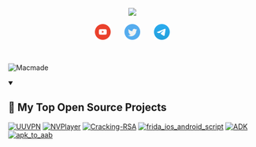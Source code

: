  <!--
**nicolastinkl/nicolastinkl** is a ✨ _special_ ✨ repository because its `README.md` (this file) appears on your GitHub profile.

Here are some ideas to get you started:

- 🔭 I’m currently working on ...
- 🌱 I’m currently learning ...
- 👯 I’m looking to collaborate on ...
- 🤔 I’m looking for help with ...
- 💬 Ask me about ...
- 📫 How to reach me: ...
- 😄 Pronouns: ...
- ⚡ Fun fact: ... 
-->


<p align="center">
  <!-- Typing SVG by DenverCoder1 - https://github.com/DenverCoder1/readme-typing-svg -->
  <a href="https://github.com/DenverCoder1/readme-typing-svg">
    <img src="https://readme-typing-svg.demolab.com/?lines=Full-stack%20web%20and%20app%20developer;Experienced%20UI%2FUX%20Designer;10%2B%20years%20of%20coding%20experience;Always%20learning%20new%20things&font=Fira%20Code&center=true&width=440&height=45&color=f75c7e&vCenter=true&pause=1000&size=22" /></a>
</p>

<!-- Social icons section -->
<p align="center">
  <a href="https://www.youtube.com/c/dcgzeus"><img width="32px" alt="Youtube"  title="Youtube" src="https://raw.githubusercontent.com/nicolastinkl/nicolastinkl/main/youtube.png"/></a>
  &#8287;&#8287;&#8287;&#8287;&#8287;
  <a href="https://twitter.com/dcgzeus"><img width="32px" alt="Twitter" title="Twitter" src="https://raw.githubusercontent.com/nicolastinkl/nicolastinkl/main/twitter.png"/></a>
	&#8287;&#8287;&#8287;&#8287;&#8287;
  <a href="https://t.me/sztcreator"><img width="32px" alt="Twitter" title="Twitter" src="https://raw.githubusercontent.com/nicolastinkl/nicolastinkl/main/telegram.png"/></a>
</p>

<br/>

![Macmade](nyan-cat.gif "Macmade")
 

 <details open> 
  <summary><h2>📘 My Top Open Source Projects</h2></summary>

  <!-- Repo info cards - https://github.com/anuraghazra/github-readme-stats -->
  <!-- Small repo cards (fork) - https://github.com/nicolastinkl/github-readme-stats -->
  <p align="left">
    <a href="https://github.com/nicolastinkl/UUVPN"><img width="278" src="https://denvercoder1-github-readme-stats.vercel.app/api/pin/?username=nicolastinkl&repo=UUVPN&theme=ambient-gradient" alt="UUVPN"></a>
   <a href="https://github.com/nicolastinkl/NVPlayer"><img width="278" src="https://denvercoder1-github-readme-stats.vercel.app/api/pin/?username=nicolastinkl&repo=NVPlayer&theme=ambient-gradient" alt="NVPlayer"></a>
    <a href="https://github.com/nicolastinkl/Haose-Learning-Cracking-RSA"><img width="278" src="https://denvercoder1-github-readme-stats.vercel.app/api/pin?username=nicolastinkl&repo=Haose-Learning-Cracking-RSA&theme=ambient-gradient" alt="Cracking-RSA"></a>
    <a href="https://github.com/nicolastinkl/frida_ios_android_script"><img width="278" src="https://denvercoder1-github-readme-stats.vercel.app/api/pin/?username=nicolastinkl&repo=frida_ios_android_script&theme=ambient-gradient" alt="frida_ios_android_script"></a>
    <a href="https://github.com/nicolastinkl/ADK"><img width="278" src="https://denvercoder1-github-readme-stats.vercel.app/api/pin/?username=nicolastinkl&repo=ADK&theme=ambient-gradient" alt="ADK"></a>
    <a href="https://github.com/nicolastinkl/apk_to_aab"><img width="278" src="https://denvercoder1-github-readme-stats.vercel.app/api/pin/?username=nicolastinkl&repo=apk_to_aab&theme=ambient-gradient" alt="apk_to_aab"></a>
  
  </p>

</details>
